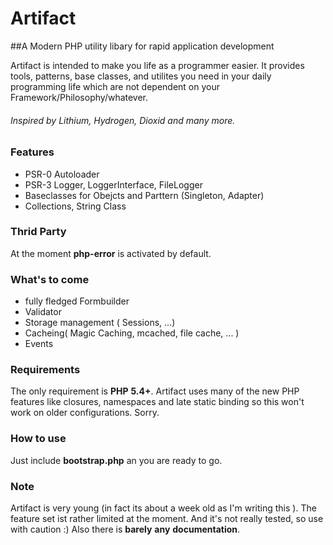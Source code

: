 # Artifact
##A Modern PHP utility libary for rapid application development

Artifact is intended to make you life as a programmer easier. 
It provides tools, patterns, base classes, and utilites you need in your daily programming life
which are not dependent on your Framework/Philosophy/whatever.

###### Inspired by Lithium, Hydrogen, Dioxid and many more. 

### Features
+ PSR-0 Autoloader 
+ PSR-3 Logger, LoggerInterface, FileLogger
+ Baseclasses for Obejcts and Parttern (Singleton, Adapter)
+ Collections, String Class

### Thrid Party
At the moment __php-error__ is activated by default. 

### What's to come
+ fully fledged Formbuilder
+ Validator
+ Storage management ( Sessions, ...)
+ Cacheing( Magic Caching, mcached, file cache, ... )
+ Events

### Requirements
The only requirement is __PHP__ __5.4+__. Artifact uses many of the new PHP features like closures, namespaces and late static binding so this won't work on older configurations. Sorry.

### How to use
Just include __bootstrap.php__ an you are ready to go.

### Note
Artifact is very young (in fact its about a week old as I'm writing this ). The feature set ist rather limited at the moment. And it's not really tested, so use with caution :) Also there is __barely__ __any__ __documentation__.